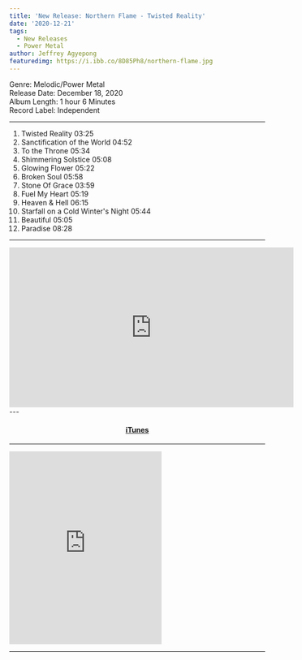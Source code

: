 ```yaml
---
title: 'New Release: Northern Flame - Twisted Reality'
date: '2020-12-21'
tags:
  - New Releases
  - Power Metal
author: Jeffrey Agyepong
featuredimg: https://i.ibb.co/8D85Ph8/northern-flame.jpg
---
```


Genre: Melodic/Power Metal <br>
Release Date: December 18, 2020<br>
Album Length: 1 hour 6 Minutes<br>
Record Label: Independent<br>
<ToggleDarkMode />

---

1. Twisted Reality 03:25
2. Sanctification of the World 04:52
3. To the Throne 05:34
4. Shimmering Solstice 05:08
5. Glowing Flower 05:22
6. Broken Soul 05:58
7. Stone Of Grace 03:59
8. Fuel My Heart 05:19
9. Heaven & Hell 06:15
10. Starfall on a Cold Winter's Night 05:44
11. Beautiful 05:05
12. Paradise 08:28

<hr>

<div class="video-container">
<iframe width="560" height="315" src="https://www.youtube.com/embed/bSEMF3ztsHs" frameborder="0" allow="accelerometer; autoplay; clipboard-write; encrypted-media; gyroscope; picture-in-picture" allowfullscreen></iframe>
</div>
---

<h4 style="text-align:center;"><a href="https://music.apple.com/ca/album/twisted-reality/1543915062" alt="iTunes">iTunes</a></h4>

---

<iframe src="https://open.spotify.com/embed/album/57QDutFAhzn0U6SZeNFmpM" width="300" height="380" frameborder="0" allowtransparency="true" allow="encrypted-media"></iframe>

<hr>
